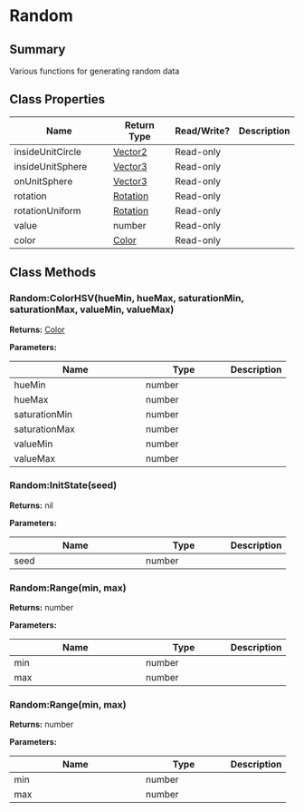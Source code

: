 
# Random

## Summary
Various functions for generating random data

## Class Properties

<table>
<thead><tr><th width="225">Name</th><th width="160">Return Type</th><th width="80">Read/Write?</th><th>Description</th></tr></thead>
<tbody>
<tr><td>insideUnitCircle</td><td><a href="vector2.md">Vector2</a></td><td>Read-only</td><td></td></tr>
<tr><td>insideUnitSphere</td><td><a href="vector3.md">Vector3</a></td><td>Read-only</td><td></td></tr>
<tr><td>onUnitSphere</td><td><a href="vector3.md">Vector3</a></td><td>Read-only</td><td></td></tr>
<tr><td>rotation</td><td><a href="rotation.md">Rotation</a></td><td>Read-only</td><td></td></tr>
<tr><td>rotationUniform</td><td><a href="rotation.md">Rotation</a></td><td>Read-only</td><td></td></tr>
<tr><td>value</td><td>number</td><td>Read-only</td><td></td></tr>
<tr><td>color</td><td><a href="color.md">Color</a></td><td>Read-only</td><td></td></tr>
</tbody></table>




## Class Methods

        
### Random:ColorHSV(hueMin, hueMax, saturationMin, saturationMax, valueMin, valueMax)



**Returns:** <a href="color.md">Color</a>


**Parameters:**

<table data-full-width="false">
<thead><tr><th width="217">Name</th><th width="134">Type</th><th>Description</th></tr></thead>
<tbody><tr><td>hueMin</td><td>number</td><td></td></tr>
<tr><td>hueMax</td><td>number</td><td></td></tr>
<tr><td>saturationMin</td><td>number</td><td></td></tr>
<tr><td>saturationMax</td><td>number</td><td></td></tr>
<tr><td>valueMin</td><td>number</td><td></td></tr>
<tr><td>valueMax</td><td>number</td><td></td></tr></tbody></table>






### Random:InitState(seed)



**Returns:** nil


**Parameters:**

<table data-full-width="false">
<thead><tr><th width="217">Name</th><th width="134">Type</th><th>Description</th></tr></thead>
<tbody><tr><td>seed</td><td>number</td><td></td></tr></tbody></table>






### Random:Range(min, max)



**Returns:** number


**Parameters:**

<table data-full-width="false">
<thead><tr><th width="217">Name</th><th width="134">Type</th><th>Description</th></tr></thead>
<tbody><tr><td>min</td><td>number</td><td></td></tr>
<tr><td>max</td><td>number</td><td></td></tr></tbody></table>






### Random:Range(min, max)



**Returns:** number


**Parameters:**

<table data-full-width="false">
<thead><tr><th width="217">Name</th><th width="134">Type</th><th>Description</th></tr></thead>
<tbody><tr><td>min</td><td>number</td><td></td></tr>
<tr><td>max</td><td>number</td><td></td></tr></tbody></table>





    

